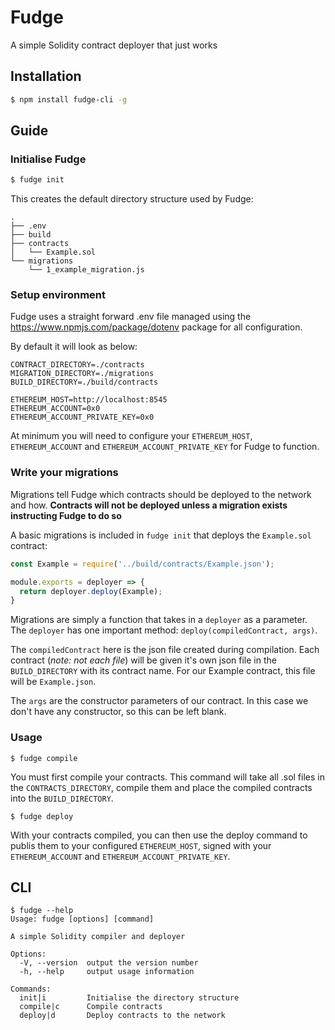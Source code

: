 # Fudge
A simple Solidity contract deployer that just works

## Installation
```bash
$ npm install fudge-cli -g
```

## Guide
### Initialise Fudge
```bash
$ fudge init
```

This creates the default directory structure used by Fudge:
```
.
├── .env
├── build
├── contracts
│   └── Example.sol
└── migrations
    └── 1_example_migration.js

```

### Setup environment
Fudge uses a straight forward .env file managed using the https://www.npmjs.com/package/dotenv package for all configuration.

By default it will look as below:
```
CONTRACT_DIRECTORY=./contracts
MIGRATION_DIRECTORY=./migrations
BUILD_DIRECTORY=./build/contracts

ETHEREUM_HOST=http://localhost:8545
ETHEREUM_ACCOUNT=0x0
ETHEREUM_ACCOUNT_PRIVATE_KEY=0x0
```

At minimum you will need to configure your `ETHEREUM_HOST`, `ETHEREUM_ACCOUNT` and `ETHEREUM_ACCOUNT_PRIVATE_KEY` for Fudge to function.

### Write your migrations
Migrations tell Fudge which contracts should be deployed to the network and how. **Contracts will not be deployed unless a migration exists instructing Fudge to do so**

A basic migrations is included in `fudge init` that deploys the `Example.sol` contract:

```javascript
const Example = require('../build/contracts/Example.json');

module.exports = deployer => {
  return deployer.deploy(Example);
}
```

Migrations are simply a function that takes in a `deployer` as a parameter. The `deployer` has one important method: `deploy(compiledContract, args)`.

The `compiledContract` here is the json file created during compilation. Each contract (*note: not each file*) will be given it's own json file in the `BUILD_DIRECTORY` with its contract name. For our Example contract, this file will be `Example.json`.

The `args` are the constructor parameters of our contract. In this case we don't have any constructor, so this can be left blank.

### Usage
```
$ fudge compile
```

You must first compile your contracts. This command will take all .sol files in the `CONTRACTS_DIRECTORY`, compile them and place the compiled contracts into the `BUILD_DIRECTORY`.

```
$ fudge deploy
```

With your contracts compiled, you can then use the deploy command to publis them to your configured `ETHEREUM_HOST`, signed with your `ETHEREUM_ACCOUNT` and `ETHEREUM_ACCOUNT_PRIVATE_KEY`.

## CLI
```
$ fudge --help
Usage: fudge [options] [command]

A simple Solidity compiler and deployer

Options:
  -V, --version  output the version number
  -h, --help     output usage information

Commands:
  init|i         Initialise the directory structure
  compile|c      Compile contracts
  deploy|d       Deploy contracts to the network

```